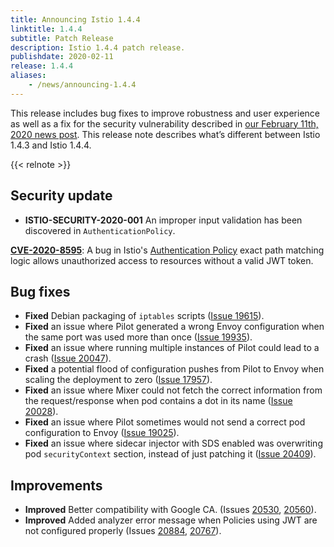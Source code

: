 ```yaml
---
title: Announcing Istio 1.4.4
linktitle: 1.4.4
subtitle: Patch Release
description: Istio 1.4.4 patch release.
publishdate: 2020-02-11
release: 1.4.4
aliases:
    - /news/announcing-1.4.4
---
```


This release includes bug fixes to improve robustness and user experience as well as a fix for the security vulnerability described in [our February 11th, 2020 news post](/news/security/istio-security-2020-001). This release note describes what’s different between Istio 1.4.3 and Istio 1.4.4.

{{< relnote >}}

## Security update

- **ISTIO-SECURITY-2020-001** An improper input validation has been discovered in `AuthenticationPolicy`.

__[CVE-2020-8595](https://cve.mitre.org/cgi-bin/cvename.cgi?name=CVE-2020-8595)__: A bug in Istio's [Authentication Policy](https://archive.istio.io/1.4/docs/reference/config/security/istio.authentication.v1alpha1/#Policy) exact path matching logic allows unauthorized access to resources without a valid JWT token.

## Bug fixes

- **Fixed** Debian packaging of `iptables` scripts ([Issue 19615](https://github.com/istio/istio/issues/19615)).
- **Fixed** an issue where Pilot generated a wrong Envoy configuration when the same port was used more than once ([Issue 19935](https://github.com/istio/istio/issues/19935)).
- **Fixed** an issue where running multiple instances of Pilot could lead to a crash ([Issue 20047](https://github.com/istio/istio/issues/20047)).
- **Fixed** a potential flood of configuration pushes from Pilot to Envoy when scaling the deployment to zero ([Issue 17957](https://github.com/istio/istio/issues/17957)).
- **Fixed** an issue where Mixer could not fetch the correct information from the request/response when pod contains a dot in its name  ([Issue 20028](https://github.com/istio/istio/issues/20028)).
- **Fixed** an issue where Pilot sometimes would not send a correct pod configuration to Envoy ([Issue 19025](https://github.com/istio/istio/issues/19025)).
- **Fixed** an issue where sidecar injector with SDS enabled was overwriting pod `securityContext` section, instead of just patching it ([Issue 20409](https://github.com/istio/istio/issues/20409)).

## Improvements

- **Improved** Better compatibility with Google CA. (Issues [20530](https://github.com/istio/istio/issues/20530), [20560](https://github.com/istio/istio/issues/20560)).
- **Improved** Added analyzer error message when Policies using JWT are not configured properly (Issues [20884](https://github.com/istio/istio/issues/20884), [20767](https://github.com/istio/istio/issues/20767)).
